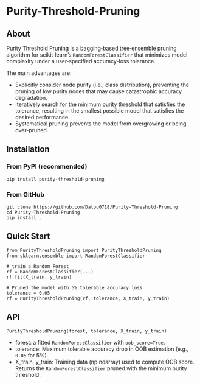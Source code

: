 # Purity-Threshold-Pruning

## About
Purity Threshold Pruning is a bagging‑based tree‑ensemble pruning algorithm for scikit‑learn’s `RandomForestClassifier` that minimizes model complexity under a user‑specified accuracy-loss tolerance.

The main advantages are:
 - Explicitly consider node purity (i.e., class distribution), preventing the pruning of low purity nodes that may cause catastrophic accuracy degradation.
 - Iteratively search for the minimum purity threshold that satisfies the tolerance, resulting in the smallest possible model that satisfies the desired performance.
 - Systematical pruning prevents the model from overgrowing or being over-pruned.

## Installation

### From PyPI (recommended)
```
pip install purity-threshold-pruning
```

### From GitHub
```
git clone https://github.com/Datou0718/Purity-Threshold-Pruning
cd Purity-Threshold-Pruning
pip install .
```

## Quick Start

```
from PurityThresholdPruning import PurityThresholdPruning
from sklearn.ensemble import RandomForestClassifier

# train a Random Forest
rf = RandomForestClassifier(...)
rf.fit(X_train, y_train)

# Pruned the model with 5% tolerable accuracy loss
tolerance = 0.05 
rf = PurityThresholdPruning(rf, tolerance, X_train, y_train)
```

## API
```PurityThresholdPruning(forest, tolerance, X_train, y_train)```
- forest: a fitted `RandomForestClassifier` with `oob_score=True`.
- tolerance: Maximum tolerable accuracy drop in OOB estimation (e.g., `0.05` for 5%).
- X_train, y_train: Training data (np.ndarray) used to compute OOB score.
Returns the `RandomForestClassifier` pruned with the minimum purity threshold.